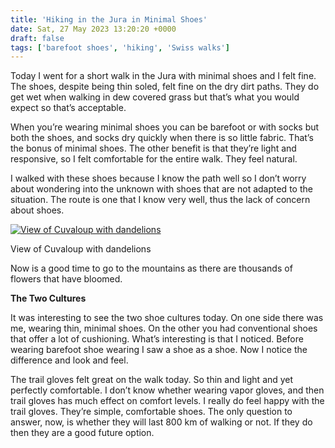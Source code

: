 ```yaml
---
title: 'Hiking in the Jura in Minimal Shoes'
date: Sat, 27 May 2023 13:20:20 +0000
draft: false
tags: ['barefoot shoes', 'hiking', 'Swiss walks']
---
```


Today I went for a short walk in the Jura with minimal shoes and I felt fine. The shoes, despite being thin soled, felt fine on the dry dirt paths. They do get wet when walking in dew covered grass but that’s what you would expect so that’s acceptable. 

When you’re wearing minimal shoes you can be barefoot or with socks but both the shoes, and socks dry quickly when there is so little fabric. That’s the bonus of minimal shoes. The other benefit is that they’re light and responsive, so I felt comfortable for the entire walk. They feel natural. 

I walked with these shoes because I know the path well so I don’t worry about wondering into the unknown with shoes that are not adapted to the situation. The route is one that I know very well, thus the lack of concern about shoes. 

[![View of Cuvaloup with dandelions](https://www.main-vision.com/richard/blog/wp-content/uploads/2023/05/img_6070-1024x768.jpg)](https://www.main-vision.com/richard/blog/wp-content/uploads/2023/05/img_6070-scaled.jpg)

View of Cuvaloup with dandelions

Now is a good time to go to the mountains as there are thousands of flowers that have bloomed.

**The Two Cultures**

It was interesting to see the two shoe cultures today. On one side there was me, wearing thin, minimal shoes. On the other you had conventional shoes that offer a lot of cushioning. What’s interesting is that I noticed. Before wearing barefoot shoe wearing I saw a shoe as a shoe. Now I notice the difference and look and feel. 

The trail gloves felt great on the walk today. So thin and light and yet perfectly comfortable. I don’t know whether wearing vapor gloves, and then trail gloves has much effect on comfort levels. I really do feel happy with the trail gloves. They’re simple, comfortable shoes. The only question to answer, now, is whether they will last 800 km of walking or not. If they do then they are a good future option.